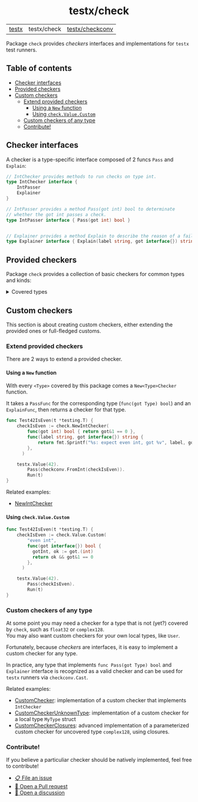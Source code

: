 <h1 align="center">testx/check</h1>

<table align="center">
	<tr>
		<td><a href="../README.md">testx</a></td>
		<td>testx/check</td>
		<td><a href="../checkconv/README.md">testx/checkconv</a></td>
	</tr>
</table>

Package `check` provides _checkers_ interfaces and implementations
for `testx` test runners.

## Table of contents

- [Checker interfaces](#checker-interfaces)
- [Provided checkers](#provided-checkers)
- [Custom checkers](#custom-checkers)
  - [Extend provided checkers](#extend-provided-checkers)
    - [Using a `New` function](#using-a-new-function)
    - [Using `check.Value.Custom`](#using-checkvaluecustom)
  - [Custom checkers of any type](#custom-checkers-of-any-type)
  - [Contribute!](#contribute)

## Checker interfaces

A checker is a type-specific interface composed of 2 funcs `Pass` and `Explain`:

```go
// IntChecker provides methods to run checks on type int.
type IntChecker interface {
    IntPasser
    Explainer
}

// IntPasser provides a method Pass(got int) bool to determinate
// whether the got int passes a check.
type IntPasser interface { Pass(got int) bool }


// Explainer provides a method Explain to describe the reason of a failed check.
type Explainer interface { Explain(label string, got interface{}) string }
```

## Provided checkers

Package `check` provides a collection of basic checkers for common types and kinds:

<details>
  <summary>Covered types</summary>
  <table>
    <thead>
      <tr>
        <th>Go type</th>
        <th>Checker provider</th>
        <th>Interface</th>
      </tr>
    </thead>
    <tbody>
      <tr>
        <td><code>bool</code></td>
        <td><code>check.Bool</code></td>
        <td>
          <a href="https://pkg.go.dev/github.com/drykit-go/testx/check#BoolCheckerProvider">
            <code>TypeCheckerProvider</code>
          </a>
        </td>
      </tr>
      <tr>
        <td><code>int</code></td>
        <td><code>check.Int</code></td>
        <td>
          <a href="https://pkg.go.dev/github.com/drykit-go/testx/check#IntCheckerProvider">
            <code>IntCheckerProvider</code>
          </a>
        </td>
      </tr>
      <tr>
        <td><code>float64</code></td>
        <td><code>check.Float64</code></td>
        <td>
          <a href="https://pkg.go.dev/github.com/drykit-go/testx/check#Float64CheckerProvider">
            <code>Float64CheckerProvider</code>
          </a>
        </td>
      </tr>
      <tr>
        <td><code>string</code></td>
        <td><code>check.String</code></td>
        <td>
          <a href="https://pkg.go.dev/github.com/drykit-go/testx/check#StringCheckerProvider">
            <code>StringCheckerProvider</code>
          </a>
        </td>
      </tr>
      <tr>
        <td><code>[]byte</code></td>
        <td><code>check.Bytes</code></td>
        <td>
          <a href="https://pkg.go.dev/github.com/drykit-go/testx/check#BytesCheckerProvider">
            <code>BytesCheckerProvider</code>
          </a>
        </td>
      </tr>
      <tr>
        <td><code>time.Duration</code></td>
        <td><code>check.Duration</code></td>
        <td>
          <a href="https://pkg.go.dev/github.com/drykit-go/testx/check#DurationCheckerProvider">
            <code>DurationCheckerProvider</code>
          </a>
        </td>
      </tr>
      <tr>
        <td><code>context.Context</code></td>
        <td><code>check.Context</code></td>
        <td>
          <a href="https://pkg.go.dev/github.com/drykit-go/testx/check#ContextCheckerProvider">
            <code>ContextCheckerProvider</code>
          </a>
        </td>
      </tr>
      <tr>
        <td><code>http.Header</code></td>
        <td><code>check.HTTPHeader</code></td>
        <td>
          <a href="https://pkg.go.dev/github.com/drykit-go/testx/check#HTTPHeaderCheckerProvider">
            <code>HTTPHeaderCheckerProvider</code>
          </a>
        </td>
      </tr>
      <tr>
        <td><code>*http.Request</code></td>
        <td><code>check.HTTPRequest</code></td>
        <td>
          <a href="https://pkg.go.dev/github.com/drykit-go/testx/check#HTTPRequestCheckerProvider">
            <code>HTTPRequestCheckerProvider</code>
          </a>
        </td>
      </tr>
      <tr>
        <td><code>*http.Response</code></td>
        <td><code>check.HTTPResponse</code></td>
        <td>
          <a href="https://pkg.go.dev/github.com/drykit-go/testx/check#HTTPResponseCheckerProvider">
            <code>HTTPResponseCheckerProvider</code>
          </a>
        </td>
      </tr>
      <tr>
        <td><code>interface{}</code></td>
        <td><code>check.Value</code></td>
        <td>
          <a href="https://pkg.go.dev/github.com/drykit-go/testx/check#ValueCheckerProvider">
            <code>ValueCheckerProvider</code>
          </a>
        </td>
      </tr>
    </tbody>
    <thead>
      <tr>
        <th>Go kind</th>
        <th>Checker provider</th>
      </tr>
    </thead>
    <tbody>
      <tr>
        <td><code>slice</code></td>
        <td><code>check.Slice</code></td>
        <td>
          <a href="https://pkg.go.dev/github.com/drykit-go/testx/check#SliceCheckerProvider">
            <code>SliceCheckerProvider</code>
          </a>
        </td>
      </tr>
      <tr>
        <td><code>map</code></td>
        <td><code>check.Map</code></td>
        <td>
          <a href="https://pkg.go.dev/github.com/drykit-go/testx/check#MapCheckerProvider">
            <code>MapCheckerProvider</code>
          </a>
        </td>
      </tr>
      <tr>
        <td><code>struct</code></td>
        <td><code>check.Bool</code></td>
        <td>
          <a href="https://pkg.go.dev/github.com/drykit-go/testx/check#StructCheckerProvider">
            <code>StructCheckerProvider</code>
          </a>
        </td>
      </tr>
    </tbody>
  </table>
</details>

## Custom checkers

This section is about creating custom checkers, either extending the provided ones or full-fledged customs.

### Extend provided checkers

There are 2 ways to extend a provided checker.

#### Using a `New` function

With every `<Type>` covered by this package comes a `New<Type>Checker` function.

It takes a `PassFunc` for the corresponding type (`func(got Type) bool`)
and an `ExplainFunc`, then returns a checker for that type.

```go
func Test42IsEven(t *testing.T) {
    checkIsEven := check.NewIntChecker(
        func(got int) bool { return got&1 == 0 },
        func(label string, got interface{}) string {
            return fmt.Sprintf("%s: expect even int, got %v", label, got)
        },
      )

    testx.Value(42).
        Pass(checkconv.FromInt(checkIsEven)).
        Run(t)
}
```

Related examples:

- [NewIntChecker](https://pkg.go.dev/github.com/drykit-go/testx/check#example-package-NewIntChecker)

#### Using `check.Value.Custom`

```go
func Test42IsEven(t *testing.T) {
    checkIsEven := check.Value.Custom(
        "even int",
        func(got interface{}) bool {
          gotInt, ok := got.(int)
          return ok && got&1 == 0
        },
      )

    testx.Value(42).
        Pass(checkIsEven).
        Run(t)
}
```

### Custom checkers of any type

At some point you may need a checker for a type that is not (yet?) covered
by `check`, such as `float32` or `complex128`.  
You may also want custom checkers for your own local types, like `User`.  

Fortunately, because _checkers_ are interfaces, it is easy to implement
a custom checker for any type.

In practice, any type that implements `func Pass(got Type) bool`
and `Explainer` interface is recognized as a valid checker and
can be used for `testx` runners via `checkconv.Cast`.

Related examples:

- [CustomChecker](https://pkg.go.dev/github.com/drykit-go/testx/check#example-package-CustomChecker):
  implementation of a custom checker that implements `IntChecker`
- [CustomCheckerUnknownType](https://pkg.go.dev/github.com/drykit-go/testx/check#example-package-CustomCheckerUnknownType):
  implementation of a custom checker for a local type `MyType` struct
- [CustomCheckerClosures](https://pkg.go.dev/github.com/drykit-go/testx/check#example-package-CustomCheckerClosures):
  advanced implementation of a parameterized custom checker
  for uncovered type `complex128`, using closures.

### Contribute!

If you believe a particuliar checker should be natively implemented,
feel free to contribute!

- [📋 File an issue](https://github.com/drykit-go/testx/issues/new)
- [🔀 Open a Pull request](https://github.com/drykit-go/testx/pulls)
- [💬 Open a discussion](https://github.com/drykit-go/testx/discussions/new)
